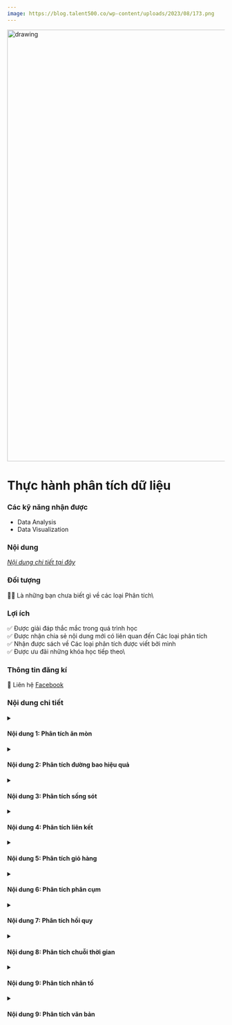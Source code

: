```yaml
---
image: https://blog.talent500.co/wp-content/uploads/2023/08/173.png
---
```


<img src="https://blog.talent500.co/wp-content/uploads/2023/08/173.png" alt="drawing" width="1000"/>

<div class="course_title"><h1>Thực hành phân tích dữ liệu</h1></div>

###  Các kỹ năng nhận được

<ul id="skills">
  <li>Data Analysis</li>
  <li>Data Visualization</li>
</ul>  

###  Nội dung 

[*Nội dung chi tiết tại đây*](#nội-dung-chi-tiết)

###  Đối tượng

**🤚🤚** Là những bạn chưa biết gì về các loại Phân tích\

###  Lợi ích 
✅️ Được giải đáp thắc mắc trong quá trình học\
✅️ Được nhận chia sẻ nội dung mới có liên quan đến Các loại phân tích\
✅️ Nhận được sách về Các loại phân tích được viết bởi mình\
✅️ Được ưu đãi những khóa học tiếp theo\

### Thông tin đăng kí

📝 Liên hệ [Facebook](https://www.facebook.com/khoai.kho.7)

###  Nội dung chi tiết 

<details>
  <summary><h4>Nội dung 1: Phân tích ăn mòn</h4></summary>
- Giới thiệu Phân tích ăn mòn
</details>

<details>
  <summary><h4>Nội dung 2: Phân tích đường bao hiệu quả </h4></summary>
- Giới thiệu phân tích hiệu quả
- Giới thiệu phân tích đường bao hiệu quả
- Giới thiệu thuật toán CCR
</details>

<details>
  <summary><h4>Nội dung 3: Phân tích sống sót</h4></summary>
- Giới thiệu phân tích sống sót là gì
</details>

<details>
  <summary><h4>Nội dung 4: Phân tích liên kết  </h4></summary>
- Phân tích liên kết là gì

</details>

<details>
  <summary><h4>Nội dung 5: Phân tích giỏ hàng</h4></summary>
- Phân tích giỏ hàng là gì
</details>


<details>
  <summary><h4>Nội dung 6: Phân tích phân cụm</h4></summary>
- Phân tích giỏ hàng là gì
</details>

<details>
  <summary><h4>Nội dung 7: Phân tích hồi quy</h4></summary>
- Phân tích giỏ hàng là gì
</details>

<details>
  <summary><h4>Nội dung 8: Phân tích chuỗi thời gian</h4></summary>
- Phân tích giỏ hàng là gì
</details>

<details>
  <summary><h4>Nội dung 9: Phân tích nhân tố</h4></summary>
- Phân tích nhân tố là gì
</details>

<details>
  <summary><h4>Nội dung 9: Phân tích văn bản</h4></summary>
- Phân tích nhân tố là gì
</details>